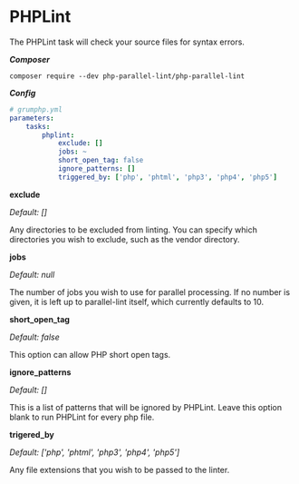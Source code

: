 # PHPLint

The PHPLint task will check your source files for syntax errors.

***Composer***

```
composer require --dev php-parallel-lint/php-parallel-lint
```

***Config***

```yaml
# grumphp.yml
parameters:
    tasks:
        phplint:
            exclude: []
            jobs: ~
            short_open_tag: false
            ignore_patterns: []
            triggered_by: ['php', 'phtml', 'php3', 'php4', 'php5']
```
**exclude**

*Default: []*

Any directories to be excluded from linting. You can specify which
directories you wish to exclude, such as the vendor directory.

**jobs**

*Default: null*

The number of jobs you wish to use for parallel processing. If no number
is given, it is left up to parallel-lint itself, which currently
defaults to 10.

**short_open_tag**

*Default: false*

This option can allow PHP short open tags. 

**ignore_patterns**

*Default: []*

This is a list of patterns that will be ignored by PHPLint. Leave this option blank to run PHPLint for every php file.

**trigered_by**

*Default: ['php', 'phtml', 'php3', 'php4', 'php5']*

Any file extensions that you wish to be passed to the linter.
